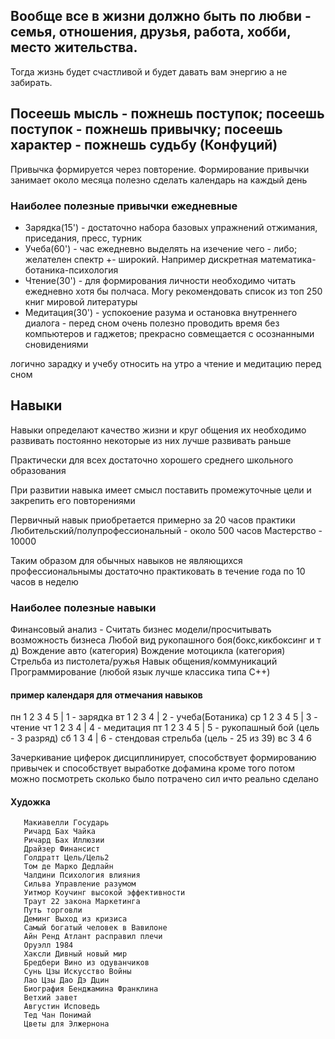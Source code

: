 ## Вообще все в жизни должно быть по любви - семья, отношения, друзья, работа, хобби, место жительства.
Тогда жизнь будет счастливой и будет давать вам энергию а не забирать.

## Посеешь мысль - пожнешь поступок; посеешь поступок - пожнешь привычку; посеешь характер - пожнешь судьбу (Конфуций)
Привычка формируется через повторение. Формирование привычки занимает около месяца
полезно сделать календарь на каждый день

### Наиболее полезные привычки ежедневные
- Зарядка(15') - достаточно набора базовых упражнений отжимания, приседания, пресс, турник
- Учеба(60') - час ежедневно выделять на изечение чего - либо; желателен спектр +- широкий. Например дискретная математика-ботаника-психология
- Чтение(30') - для формирования личности необходимо читать ежедневно хотя бы полчаса. Могу рекомендовать список из топ 250 книг мировой литературы
- Медитация(30') - успокоение разума и остановка внутреннего диалога - перед сном очень полезно проводить время без компьютеров и гаджетов; прекрасно совмещается с осознанными сновидениями

логично зарадку и учебу относить на утро а чтение и медитацию перед сном

## Навыки
Навыки определают качество жизни и круг общения их необходимо развивать постоянно
некоторые из них лучше развивать раньше

Практически для всех достаточно хорошего среднего школьного образования

При развитии навыка имеет смысл поставить промежуточные цели и закрепить его повторениями

Первичный навык приобретается примерно за 20 часов практики
Любительский/полупрофессиональный - около 500 часов
Мастерство - 10000

Таким образом для обычных навыков не являющихся профессиональнымы достаточно практиковать в течение года по 10 часов в неделю

### Наиболее полезные навыки
Финансовый анализ - Считать бизнес модели/просчитывать возможность бизнеса
Любой вид рукопашного боя(бокс,кикбоксинг и т д)
Вождение авто (категория)
Вождение мотоцикла (категория)
Стрельба из пистолета/ружья
Навык общения/коммуникаций
Программирование (любой язык лучше классика типа C++)

#### пример календаря для отмечания навыков
пн 1 2 3 4 5                        | 1 - зарядка
вт 1 2 3 4                          | 2 - учеба(Ботаника)
ср 1 2 3 4 5                        | 3 - чтение
чт 1 2 3 4                          | 4 - медитация
пт 1 2 3 4 5                        | 5 - рукопашный бой (цель - 3 разряд)
сб 1   3 4                          | 6 - стендовая стрельба (цель - 25 из 39)
вс     3 4 6

Зачеркивание циферок дисциплинирует, способствует формированию привычек и способствует выработке дофамина
кроме того потом можно посмотреть сколько было потрачено сил ичто реально сделано

#### Художка
```
   Макиавелли Государь
   Ричард Бах Чайка
   Ричард Бах Иллюзии
   Драйзер Финансист
   Голдратт Цель/Цель2
   Том де Марко Дедлайн
   Чалдини Психология влияния
   Сильва Управление разумом
   Уитмор Коучинг высокой эффективности
   Траут 22 закона Маркетинга
   Путь торговли
   Деминг Выход из кризиса
   Самый богатый человек в Вавилоне
   Айн Ренд Атлант расправил плечи
   Оруэлл 1984
   Хаксли Дивный новый мир
   Бредбери Вино из одуванчиков
   Сунь Цзы Искусство Войны
   Лао Цзы Дао Дэ Дцин
   Биография Бенджамина Франклина
   Ветхий завет
   Августин Исповедь
   Тед Чан Понимай
   Цветы для Элжернона
```

